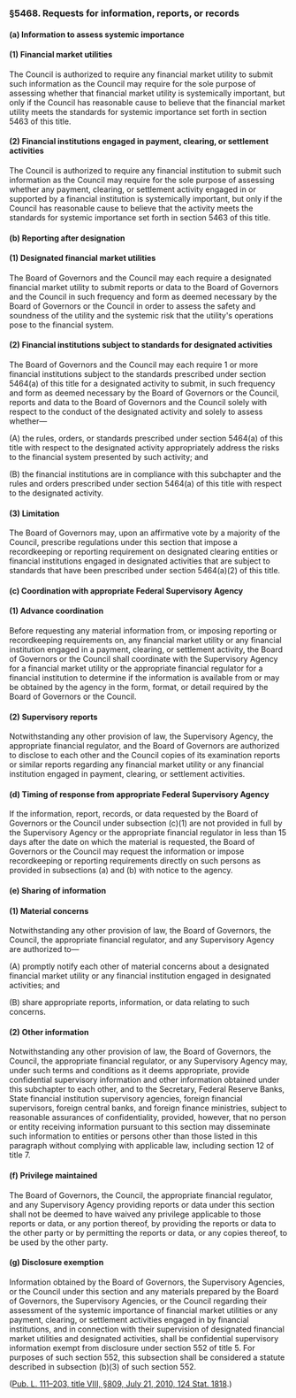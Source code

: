 ### §5468. Requests for information, reports, or records ###

[]()

#### (a) Information to assess systemic importance ####

[]()

#### (1) Financial market utilities ####

The Council is authorized to require any financial market utility to submit such information as the Council may require for the sole purpose of assessing whether that financial market utility is systemically important, but only if the Council has reasonable cause to believe that the financial market utility meets the standards for systemic importance set forth in section 5463 of this title.

[]()

#### (2) Financial institutions engaged in payment, clearing, or settlement activities ####

The Council is authorized to require any financial institution to submit such information as the Council may require for the sole purpose of assessing whether any payment, clearing, or settlement activity engaged in or supported by a financial institution is systemically important, but only if the Council has reasonable cause to believe that the activity meets the standards for systemic importance set forth in section 5463 of this title.

[]()

#### (b) Reporting after designation ####

[]()

#### (1) Designated financial market utilities ####

The Board of Governors and the Council may each require a designated financial market utility to submit reports or data to the Board of Governors and the Council in such frequency and form as deemed necessary by the Board of Governors or the Council in order to assess the safety and soundness of the utility and the systemic risk that the utility's operations pose to the financial system.

[]()

#### (2) Financial institutions subject to standards for designated activities ####

The Board of Governors and the Council may each require 1 or more financial institutions subject to the standards prescribed under section 5464(a) of this title for a designated activity to submit, in such frequency and form as deemed necessary by the Board of Governors or the Council, reports and data to the Board of Governors and the Council solely with respect to the conduct of the designated activity and solely to assess whether—

[]()

(A) the rules, orders, or standards prescribed under section 5464(a) of this title with respect to the designated activity appropriately address the risks to the financial system presented by such activity; and

[]()

(B) the financial institutions are in compliance with this subchapter and the rules and orders prescribed under section 5464(a) of this title with respect to the designated activity.

[]()

#### (3) Limitation ####

The Board of Governors may, upon an affirmative vote by a majority of the Council, prescribe regulations under this section that impose a recordkeeping or reporting requirement on designated clearing entities or financial institutions engaged in designated activities that are subject to standards that have been prescribed under section 5464(a)(2) of this title.

[]()

#### (c) Coordination with appropriate Federal Supervisory Agency ####

[]()

#### (1) Advance coordination ####

Before requesting any material information from, or imposing reporting or recordkeeping requirements on, any financial market utility or any financial institution engaged in a payment, clearing, or settlement activity, the Board of Governors or the Council shall coordinate with the Supervisory Agency for a financial market utility or the appropriate financial regulator for a financial institution to determine if the information is available from or may be obtained by the agency in the form, format, or detail required by the Board of Governors or the Council.

[]()

#### (2) Supervisory reports ####

Notwithstanding any other provision of law, the Supervisory Agency, the appropriate financial regulator, and the Board of Governors are authorized to disclose to each other and the Council copies of its examination reports or similar reports regarding any financial market utility or any financial institution engaged in payment, clearing, or settlement activities.

[]()

#### (d) Timing of response from appropriate Federal Supervisory Agency ####

If the information, report, records, or data requested by the Board of Governors or the Council under subsection (c)(1) are not provided in full by the Supervisory Agency or the appropriate financial regulator in less than 15 days after the date on which the material is requested, the Board of Governors or the Council may request the information or impose recordkeeping or reporting requirements directly on such persons as provided in subsections (a) and (b) with notice to the agency.

[]()

#### (e) Sharing of information ####

[]()

#### (1) Material concerns ####

Notwithstanding any other provision of law, the Board of Governors, the Council, the appropriate financial regulator, and any Supervisory Agency are authorized to—

[]()

(A) promptly notify each other of material concerns about a designated financial market utility or any financial institution engaged in designated activities; and

[]()

(B) share appropriate reports, information, or data relating to such concerns.

[]()

#### (2) Other information ####

Notwithstanding any other provision of law, the Board of Governors, the Council, the appropriate financial regulator, or any Supervisory Agency may, under such terms and conditions as it deems appropriate, provide confidential supervisory information and other information obtained under this subchapter to each other, and to the Secretary, Federal Reserve Banks, State financial institution supervisory agencies, foreign financial supervisors, foreign central banks, and foreign finance ministries, subject to reasonable assurances of confidentiality, provided, however, that no person or entity receiving information pursuant to this section may disseminate such information to entities or persons other than those listed in this paragraph without complying with applicable law, including section 12 of title 7.

[]()

#### (f) Privilege maintained ####

The Board of Governors, the Council, the appropriate financial regulator, and any Supervisory Agency providing reports or data under this section shall not be deemed to have waived any privilege applicable to those reports or data, or any portion thereof, by providing the reports or data to the other party or by permitting the reports or data, or any copies thereof, to be used by the other party.

[]()

#### (g) Disclosure exemption ####

Information obtained by the Board of Governors, the Supervisory Agencies, or the Council under this section and any materials prepared by the Board of Governors, the Supervisory Agencies, or the Council regarding their assessment of the systemic importance of financial market utilities or any payment, clearing, or settlement activities engaged in by financial institutions, and in connection with their supervision of designated financial market utilities and designated activities, shall be confidential supervisory information exempt from disclosure under section 552 of title 5. For purposes of such section 552, this subsection shall be considered a statute described in subsection (b)(3) of such section 552.

([Pub. L. 111–203, title VIII, §809, July 21, 2010, 124 Stat. 1818](/statviewer.htm?volume=124&page=1818).)